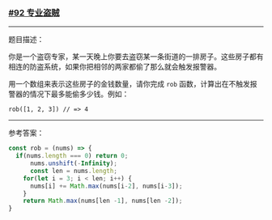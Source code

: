 ### [#92 专业盗贼](http://scriptoj.mangojuice.top/problems/92)

----
题目描述：

你是一个盗窃专家，某一天晚上你要去盗窃某一条街道的一排房子。这些房子都有相连的防盗系统，如果你把相邻的两家都偷了那么就会触发报警器。

用一个数组来表示这些房子的金钱数量，请你完成 `rob` 函数，计算出在不触发报警器的情况下最多能偷多少钱。例如：

```
rob([1, 2, 3]) // => 4
```

----
参考答案：

```js
const rob = (nums) => {
  if(nums.length === 0) return 0;
      nums.unshift(-Infinity);
      const len = nums.length;
    for(let i = 3; i < len; i++) {
      nums[i] += Math.max(nums[i-2], nums[i-3]);
    }
    return Math.max(nums[len -1], nums[len -2]);
}
```